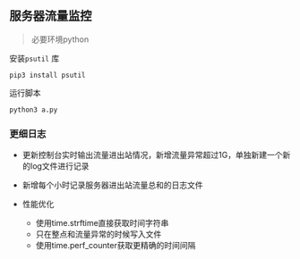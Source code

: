 ## 服务器流量监控

> 必要环境python 

安装`psutil` 库

```shell
pip3 install psutil
```

运行脚本
```shell
python3 a.py
```


### 更细日志
- 更新控制台实时输出流量进出站情况，新增流量异常超过1G，单独新建一个新的log文件进行记录

- 新增每个小时记录服务器进出站流量总和的日志文件

- 性能优化 
    - 使用time.strftime直接获取时间字符串
    - 只在整点和流量异常的时候写入文件
    - 使用time.perf_counter获取更精确的时间间隔

